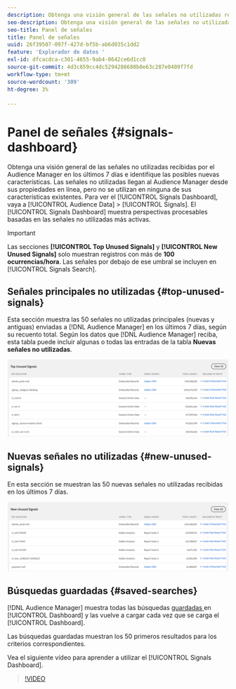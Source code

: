 ```yaml
---
description: Obtenga una visión general de las señales no utilizadas recibidas por el Audience Manager en los últimos 7 días e identifique las posibles nuevas características. Las señales no utilizadas llegan al Audience Manager desde sus propiedades en línea, pero no se utilizan en ninguna de sus características existentes. Para ver el panel de señales, vaya a Datos de audiencia > Señales. El panel de señales muestra perspectivas procesables basadas en las señales no utilizadas más activas.
seo-description: Obtenga una visión general de las señales no utilizadas recibidas por el Audience Manager en los últimos 7 días e identifique las posibles nuevas características. Las señales no utilizadas llegan al Audience Manager desde sus propiedades en línea, pero no se utilizan en ninguna de sus características existentes. Para ver el panel de señales, vaya a Datos de audiencia > Señales. El panel de señales muestra perspectivas procesables basadas en las señales no utilizadas más activas.
seo-title: Panel de señales
title: Panel de señales
uuid: 26f39507-097f-427d-bf5b-ab6d035c1dd2
feature: 'Explorador de datos '
exl-id: dfcacdca-c301-4655-9ab4-0642ce6d1cc0
source-git-commit: 4d3c859cc4dc5294286680b0e63c287e0409f7fd
workflow-type: tm+mt
source-wordcount: '309'
ht-degree: 3%

---
```


# Panel de señales {#signals-dashboard}

Obtenga una visión general de las señales no utilizadas recibidas por el Audience Manager en los últimos 7 días e identifique las posibles nuevas características. Las señales no utilizadas llegan al Audience Manager desde sus propiedades en línea, pero no se utilizan en ninguna de sus características existentes. Para ver el [!UICONTROL Signals Dashboard], vaya a [!UICONTROL Audience Data] > [!UICONTROL Signals]. El [!UICONTROL Signals Dashboard] muestra perspectivas procesables basadas en las señales no utilizadas más activas.

>[!IMPORTANT]
>
>Las secciones **[!UICONTROL Top Unused Signals]** y **[!UICONTROL New Unused Signals]** solo muestran registros con más de **100 ocurrencias/hora**. Las señales por debajo de ese umbral se incluyen en [!UICONTROL Signals Search].

## Señales principales no utilizadas {#top-unused-signals}

Esta sección muestra las 50 señales no utilizadas principales (nuevas y antiguas) enviadas a [!DNL Audience Manager] en los últimos 7 días, según su recuento total. Según los datos que [!DNL Audience Manager] reciba, esta tabla puede incluir algunas o todas las entradas de la tabla **Nuevas señales no utilizadas**.

![](assets/signals-top-unused.png)

## Nuevas señales no utilizadas {#new-unused-signals}

En esta sección se muestran las 50 nuevas señales no utilizadas recibidas en los últimos 7 días.

![](assets/signals-new-unused.png)

## Búsquedas guardadas {#saved-searches}

[!DNL Audience Manager] muestra todas las búsquedas  [guardadas ](../../features/data-explorer/data-explorer-signals-search/data-explorer-save-search.md) en  [!UICONTROL Dashboard] y las vuelve a cargar cada vez que se carga el  [!UICONTROL Dashboard].

Las búsquedas guardadas muestran los 50 primeros resultados para los criterios correspondientes.

Vea el siguiente vídeo para aprender a utilizar el [!UICONTROL Signals Dashboard].
>[!VIDEO](https://video.tv.adobe.com/v/25151/)

